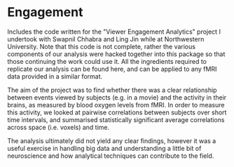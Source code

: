 # Engagement
Includes the code written for the "Viewer Engagement Analytics" project I undertook with Swapnil Chhabra and Ling Jin while at Northwestern University. Note that this code is not complete, rather the various components of our analysis were hacked together into this package so that those continuing the work could use it. All the ingredients required to replicate our analysis can be found here, and can be applied to any fMRI data provided in a similar format.

The aim of the project was to find whether there was a clear relationship between events viewed by subjects (e.g. in a movie) and the activity in their brains, as measured by blood oxygen levels from fMRI. In order to measure this activity, we looked at pairwise correlations between subjects over short time intervals, and summarised statistically significant average correlations across space (i.e. voxels) and time.

The analysis ultimately did not yield any clear findings, however it was a useful exercise in handling big data and understanding a little bit of neuroscience and how analytical techniques can contribute to the field.
